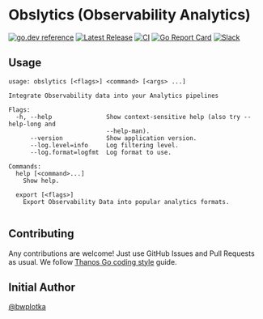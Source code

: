 # Obslytics (Observability Analytics)

[![go.dev reference](https://img.shields.io/badge/go.dev-reference-007d9c?logo=go&logoColor=white&style=flat-square)](https://pkg.go.dev/github.com/thanos-community/obslytics)
[![Latest Release](https://img.shields.io/github/release/thanos-community/obslytics.svg?style=flat-square)](https://github.com/thanos-community/obslytics/releases/latest)
[![CI](https://github.com/thanos-community/obslytics/workflows/go/badge.svg)](https://github.com/thanos-community/obslytics/actions?query=workflow%3Ago)
[![Go Report Card](https://goreportcard.com/badge/github.com/thanos-community/obslytics)](https://goreportcard.com/report/github.com/thanos-community/obslytics)
[![Slack](https://img.shields.io/badge/join%20slack-%23analytics-brightgreen.svg)](https://slack.cncf.io/)

## Usage

[embedmd]:# (obslytics-help.txt $)
```$
usage: obslytics [<flags>] <command> [<args> ...]

Integrate Observability data into your Analytics pipelines

Flags:
  -h, --help               Show context-sensitive help (also try --help-long and
                           --help-man).
      --version            Show application version.
      --log.level=info     Log filtering level.
      --log.format=logfmt  Log format to use.

Commands:
  help [<command>...]
    Show help.

  export [<flags>]
    Export Observability Data into popular analytics formats.


```

## Contributing

Any contributions are welcome! Just use GitHub Issues and Pull Requests as usual.
We follow [Thanos Go coding style](https://thanos.io/contributing/coding-style-guide.md/) guide.

## Initial Author

[@bwplotka](https://bwplotka.dev)
